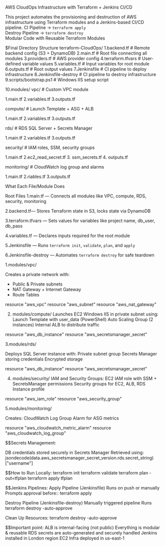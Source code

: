 AWS CloudOps Infrastructure with Terraform + Jenkins CI/CD

This project automates the provisioning and destruction of AWS infrastructure using Terraform modules and a Jenkins-based CI/CD pipeline.
CI Pipeline → `terraform apply`  
Destroy Pipeline → `terraform destroy`  
Modular Code with Reusable Terraform Modules


$Final Directory Structure
terraform-CloudOps/
1.backend.tf # Remote backend config (S3 + DynamoDB)
2.main.tf # Root file connecting all modules
3.providers.tf # AWS provider config
4.terraform.tfvars # User-defined variable values
5.variables.tf # Input variables for root module
6.outputs.tf # Root output values
7.Jenkinsfile # CI pipeline to deploy infrastructure
8.Jenkinsfile-destroy # CI pipeline to destroy infrastructure
9.scripts/bootstrap.ps1 # Windows IIS setup script

10.modules/
vpc/ # Custom VPC module

 1.main.tf
 2.variables.tf
 3.outputs.tf

compute/ # Launch Template + ASG + ALB

 1.main.tf
 2.variables.tf
 3.outputs.tf

rds/ # RDS SQL Server + Secrets Manager

  1.main.tf
  2.variables.tf
  3.outputs.tf


security/ # IAM roles, SSM, security groups

  1.main.tf
  2.ec2_read_secret.tf
  3. ssm_secrets.tf
  4. outputs.tf


 monitoring/ # CloudWatch log group and alarms

  1.main.tf
  2.riables.tf
  3.outputs.tf




What Each File/Module Does

Root Files
1.main.tf — Connects all modules like VPC, compute, RDS, security, monitoring

2.backend.tf— Stores Terraform state in S3, locks state via DynamoDB

3.terraform.tfvars — Sets values for variables like project name, db_user, db_pass

4.variables.tf — Declares inputs required for the root module

5.Jenkinsfile — Runs `terraform init`, `validate`, `plan`, and `apply`

6.Jenkinsfile-destroy — Automates `terraform destroy` for safe teardown



 1.modules/vpc/

Creates a private network with:
- Public & Private subnets
- NAT Gateway + Internet Gateway
- Route Tables

resource "aws_vpc" 
resource "aws_subnet" 
resource "aws_nat_gateway" 

2. modules/compute/
Launches EC2 Windows IIS in private subnet using:
Launch Template with user_data (PowerShell)
Auto Scaling Group (2 instances)
Internal ALB to distribute traffic

resource "aws_db_instance" 
resource "aws_secretsmanager_secret" 


3.modules/rds/

Deploys SQL Server instance with:
Private subnet group
Secrets Manager storing credentials
Encrypted storage

resource "aws_db_instance" 
resource "aws_secretsmanager_secret" 

4.  modules/security/
IAM and Security Groups:
EC2 IAM role with SSM + SecretsManager permissions
Security groups for EC2, ALB, RDS
Instance profile

resource "aws_iam_role" 
resource "aws_security_group" 


5.modules/monitoring/

Creates:
CloudWatch Log Group
Alarm for ASG metrics

resource "aws_cloudwatch_metric_alarm" 
resource "aws_cloudwatch_log_group" 

$$Secrets Management:

DB credentials stored securely in Secrets Manager
Retrieved using:
jsondecode(data.aws_secretsmanager_secret_version.rds.secret_string)["username"]


$$How to Run Locally:
terraform init
terraform validate
terraform plan -out=tfplan
terraform apply tfplan


$$Jenkins Pipelines:
Apply Pipeline (Jenkinsfile)
Runs on push or manually
Prompts approval before:: terraform apply

Destroy Pipeline (Jenkinsfile-destroy)
Manually triggered pipeline
Runs terraform destroy -auto-approve


Clean Up Resources:
terraform destroy -auto-approve

$$Important point:
ALB is internal-facing (not public)
Everything is modular & reusable
RDS secrets are auto-generated and securely handled
Jenkins installed in London region EC2
Infra deployed in us-east-1
